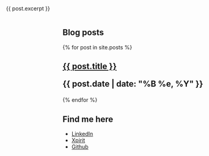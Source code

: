 <!-- <head>
{% if site.google_analytics and jekyll.environment == 'production' %}
{% include analytics.html %}
{% endif %}
</head> -->

## Blog posts

<div class="posts">
  {% for post in site.posts %}
    <article class="post">
      <h1>
          <a href="{{ site.baseurl }}{{ post.url }}">{{ post.title }}</a>
          <p class="post_date">{{ post.date | date: "%B %e, %Y" }}</p>
      </h1>
      <div class="entry" style = "position:fixed; left:80px; top:20px;">
        {{ post.excerpt }}
      </div>
    </article>
  {% endfor %}
</div>

## Find me here 
- [LinkedIn](https://www.linkedin.com/in/casper-dijkstra-30661897/)
- [Xpirit](https://xpirit.com/casper)
- [Github](https://github.com/cdijkstra)